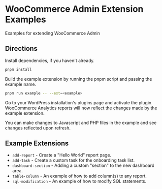 # WooCommerce Admin Extension Examples

Examples for extending WooCommerce Admin

## Directions

Install dependencies, if you haven't already.

```bash
pnpm install
```

Build the example extension by running the pnpm script and passing the example name.

```bash
pnpm run example -- --ext=<example>
```

Go to your WordPress installation's plugins page and activate the plugin. WooCommerce Analytics reports will now reflect the changes made by the example extension.

You can make changes to Javascript and PHP files in the example and see changes reflected upon refresh.

## Example Extensions

- `add-report` - Create a "Hello World" report page.
- `add-task` - Create a custom task for the onboarding task list.
- `dashboard-section` - Adding a custom "section" to the new dashboard area.
- `table-column` - An example of how to add column(s) to any report.
- `sql-modification` - An example of how to modify SQL statements.
